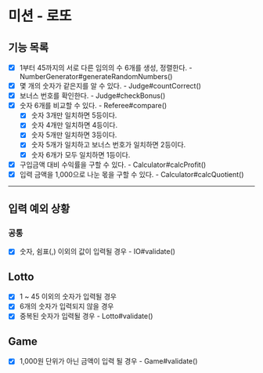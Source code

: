 # 미션 - 로또

## 기능 목록

- [x] 1부터 45까지의 서로 다른 임의의 수 6개를 생성, 정렬한다. - NumberGenerator#generateRandomNumbers()
- [x] 몇 개의 숫자가 같은지를 알 수 있다. - Judge#countCorrect()
- [x] 보너스 번호를 확인한다. - Judge#checkBonus()
- [x] 숫자 6개를 비교할 수 있다. - Referee#compare()
  - [x] 숫자 3개만 일치하면 5등이다.
  - [x] 숫자 4개만 일치하면 4등이다.
  - [x] 숫자 5개만 일치하면 3등이다.
  - [x] 숫자 5개가 일치하고 보너스 번호가 일치하면 2등이다.
  - [x] 숫자 6개가 모두 일치하면 1등이다.
- [x] 구입금액 대비 수익률을 구할 수 있다. - Calculator#calcProfit()
- [x] 입력 금액을 1,000으로 나눈 몫을 구할 수 있다. - Calculator#calcQuotient()

---

## 입력 예외 상황

### 공통

- [x] 숫자, 쉼표(,) 이외의 값이 입력될 경우 - IO#validate()

## Lotto

- [x] 1 ~ 45 이외의 숫자가 입력될 경우
- [x] 6개의 숫자가 입력되지 않을 경우
- [x] 중복된 숫자가 입력될 경우 - Lotto#validate()

## Game

- [x] 1,000원 단위가 아닌 금액이 입력 될 경우 - Game#validate()
